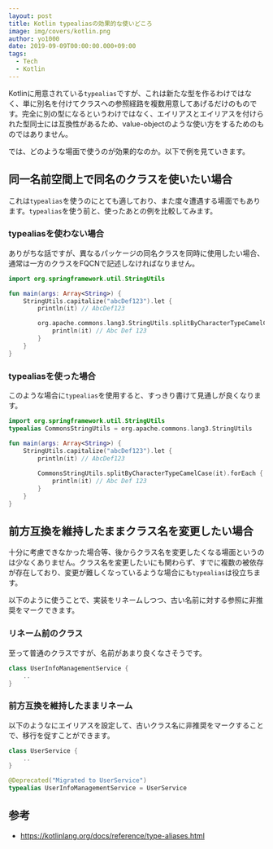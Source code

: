 ```yaml
---
layout: post
title: Kotlin typealiasの効果的な使いどころ
image: img/covers/kotlin.png
author: yo1000
date: 2019-09-09T00:00:00.000+09:00
tags:
  - Tech
  - Kotlin
---
```


Kotlinに用意されている`typealias`ですが、これは新たな型を作るわけではなく、単に別名を付けてクラスへの参照経路を複数用意してあげるだけのものです。完全に別の型になるというわけではなく、エイリアスとエイリアスを付けられた型同士には互換性があるため、value-objectのような使い方をするためのものではありません。

では、どのような場面で使うのが効果的なのか。以下で例を見ていきます。


## 同一名前空間上で同名のクラスを使いたい場合
これは`typealias`を使うのにとても適しており、また度々遭遇する場面でもあります。`typealias`を使う前と、使ったあとの例を比較してみます。

### typealiasを使わない場合
ありがちな話ですが、異なるパッケージの同名クラスを同時に使用したい場合、通常は一方のクラスをFQCNで記述しなければなりません。

```kotlin
import org.springframework.util.StringUtils

fun main(args: Array<String>) {
    StringUtils.capitalize("abcDef123").let {
        println(it) // AbcDef123

        org.apache.commons.lang3.StringUtils.splitByCharacterTypeCamelCase(it).forEach {
            println(it) // Abc Def 123
        }
    }
}
```

### typealiasを使った場合
このような場合に`typealias`を使用すると、すっきり書けて見通しが良くなります。

```kotlin
import org.springframework.util.StringUtils
typealias CommonsStringUtils = org.apache.commons.lang3.StringUtils

fun main(args: Array<String>) {
    StringUtils.capitalize("abcDef123").let {
        println(it) // AbcDef123
        
        CommonsStringUtils.splitByCharacterTypeCamelCase(it).forEach {
            println(it) // Abc Def 123
        }
    }
}
```


## 前方互換を維持したままクラス名を変更したい場合
十分に考慮できなかった場合等、後からクラス名を変更したくなる場面というのは少なくありません。クラス名を変更したいにも関わらず、すでに複数の被依存が存在しており、変更が難しくなっているような場合にも`typealias`は役立ちます。

以下のように使うことで、実装をリネームしつつ、古い名前に対する参照に非推奨をマークできます。

### リネーム前のクラス
至って普通のクラスですが、名前があまり良くなさそうです。

```kotlin
class UserInfoManagementService {
    ..
}
```

### 前方互換を維持したままリネーム
以下のようなにエイリアスを設定して、古いクラス名に非推奨をマークすることで、移行を促すことができます。

```kotlin
class UserService {
    ..
}

@Deprecated("Migrated to UserService")
typealias UserInfoManagementService = UserService
```


## 参考
- https://kotlinlang.org/docs/reference/type-aliases.html